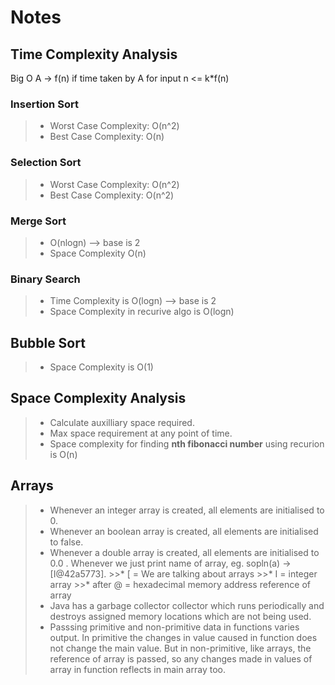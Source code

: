 # Notes
## Time Complexity Analysis
Big O 
A -> f(n)
if time taken by A for input n <= k*f(n)
### Insertion Sort
>* Worst Case Complexity: O(n^2)
>* Best Case Complexity: O(n)

### Selection Sort
>* Worst Case Complexity: O(n^2)
>* Best Case Complexity: O(n^2)

### Merge Sort
>* O(nlogn)  --> base is 2
>* Space Complexity O(n)

### Binary Search
>* Time Complexity is O(logn)  --> base is 2
>* Space Complexity in recurive algo is O(logn)

## Bubble Sort
>* Space Complexity is O(1)

## Space Complexity Analysis
>* Calculate auxilliary space required.
>* Max space requirement at any point of time.
>* Space complexity for finding <strong>nth fibonacci number</strong> using recurion is O(n)

## Arrays
>* Whenever an integer array is created, all elements are initialised to 0.
>* Whenever an boolean array is created, all elements are initialised to false.
>* Whenever a double array is created, all elements are initialised to 0.0 .
> Whenever we just print name of array, eg. sopln(a) -> [I@42a5773]. 
    >>* [ =  We are talking about arrays
    >>* I = integer array
    >>* after @ = hexadecimal memory address reference of array
>* Java has a garbage collector collector which runs periodically and destroys assigned memory locations which are not being used.
>* Passsing primitive and non-primitive data in functions varies output. In primitive the changes in value caused in function does not change the main value. But in non-primitive, like arrays, the reference of array is passed, so any changes made in values of array in function reflects in main array too.